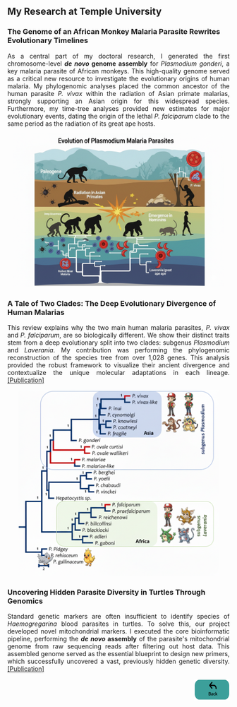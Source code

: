 ## My Research at Temple University

### The Genome of an African Monkey Malaria Parasite Rewrites Evolutionary Timelines
<p align="justify">
As a central part of my doctoral research, I generated the first chromosome-level <strong><i>de novo</i> genome assembly</strong> for <i>Plasmodium gonderi</i>, a key malaria parasite of African monkeys. This high-quality genome served as a critical new resource to investigate the evolutionary origins of human malaria. My phylogenomic analyses placed the common ancestor of the human parasite <i>P. vivax</i> within the radiation of Asian primate malarias, strongly supporting an Asian origin for this widespread species. Furthermore, my time-tree analyses provided new estimates for major evolutionary events, dating the origin of the lethal <i>P. falciparum</i> clade to the same period as the radiation of its great ape hosts.
</p>

<p style="text-align:center;">
  <img src="images/gonderi.png" style="width:95%; max-width:800px;"/>
</p>

### A Tale of Two Clades: The Deep Evolutionary Divergence of Human Malarias
<p align="justify">
This review explains why the two main human malaria parasites, <i>P. vivax</i> and <i>P. falciparum</i>, are so biologically different. We show their distinct traits stem from a deep evolutionary split into two clades: subgenus <i>Plasmodium</i> and <i>Laverania</i>. My contribution was performing the phylogenomic reconstruction of the species tree from over 1,028 genes. This analysis provided the robust framework to visualize their ancient divergence and contextualize the unique molecular adaptations in each lineage. <a href="https://doi.org/10.1186/s12936-022-04130-9" target="_blank">[Publication]</a>
</p>

<p style="text-align:center;">
  <img src="images/plasmodium_clades.png.png"  style="width:90%; max-width:750px;"/>
</p>

### Uncovering Hidden Parasite Diversity in Turtles Through Genomics
<p align="justify">
Standard genetic markers are often insufficient to identify species of <i>Haemogregarina</i> blood parasites in turtles. To solve this, our project developed novel mitochondrial markers. I executed the core bioinformatic pipeline, performing the <strong><i>de novo</i> assembly</strong> of the parasite's mitochondrial genome from raw sequencing reads after filtering out host data. This assembled genome served as the essential blueprint to design new primers, which successfully uncovered a vast, previously hidden genetic diversity. <a href="https://doi.org/10.1016/j.meegid.2021.105040" target="_blank">[Publication]</a>
</p>


<p style="text-align:right;"><a href="https://asgiraldoc.github.io"><img src="images/back.png"
     width="80" 
     height="50"></a></p>
